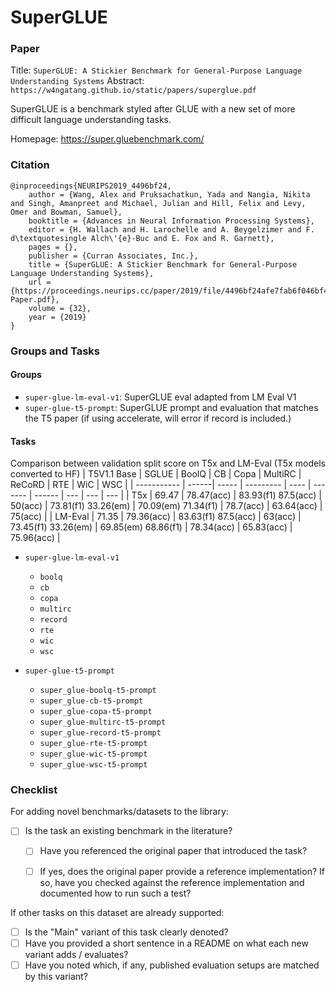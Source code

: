# SuperGLUE

### Paper

Title: `SuperGLUE: A Stickier Benchmark for General-Purpose Language Understanding Systems`
Abstract: `https://w4ngatang.github.io/static/papers/superglue.pdf`

SuperGLUE is a benchmark styled after GLUE with a new set of more difficult language
understanding tasks.

Homepage: https://super.gluebenchmark.com/

### Citation

```
@inproceedings{NEURIPS2019_4496bf24,
    author = {Wang, Alex and Pruksachatkun, Yada and Nangia, Nikita and Singh, Amanpreet and Michael, Julian and Hill, Felix and Levy, Omer and Bowman, Samuel},
    booktitle = {Advances in Neural Information Processing Systems},
    editor = {H. Wallach and H. Larochelle and A. Beygelzimer and F. d\textquotesingle Alch\'{e}-Buc and E. Fox and R. Garnett},
    pages = {},
    publisher = {Curran Associates, Inc.},
    title = {SuperGLUE: A Stickier Benchmark for General-Purpose Language Understanding Systems},
    url = {https://proceedings.neurips.cc/paper/2019/file/4496bf24afe7fab6f046bf4923da8de6-Paper.pdf},
    volume = {32},
    year = {2019}
}
```

### Groups and Tasks

#### Groups

* `super-glue-lm-eval-v1`: SuperGLUE eval adapted from LM Eval V1
* `super-glue-t5-prompt`: SuperGLUE prompt and evaluation that matches the T5 paper (if using accelerate, will error if record is included.)

#### Tasks

Comparison between validation split score on T5x and LM-Eval (T5x models converted to HF)
| T5V1.1 Base | SGLUE | BoolQ | CB        | Copa | MultiRC | ReCoRD | RTE | WiC | WSC |
| ----------- | ------| ----- | --------- | ---- | ------- | ------ | --- | --- | --- |
| T5x | 69.47 | 78.47(acc) | 83.93(f1) 87.5(acc) | 50(acc) | 73.81(f1) 33.26(em) | 70.09(em) 71.34(f1) | 78.7(acc) | 63.64(acc) | 75(acc) |
| LM-Eval | 71.35 | 79.36(acc) | 83.63(f1) 87.5(acc) | 63(acc) | 73.45(f1) 33.26(em) | 69.85(em) 68.86(f1) | 78.34(acc) | 65.83(acc) | 75.96(acc) |



* `super-glue-lm-eval-v1`
    - `boolq`
    - `cb`
    - `copa`
    - `multirc`
    - `record`
    - `rte`
    - `wic`
    - `wsc`

* `super-glue-t5-prompt`
    - `super_glue-boolq-t5-prompt`
    - `super_glue-cb-t5-prompt`
    - `super_glue-copa-t5-prompt`
    - `super_glue-multirc-t5-prompt`
    - `super_glue-record-t5-prompt`
    - `super_glue-rte-t5-prompt`
    - `super_glue-wic-t5-prompt`
    - `super_glue-wsc-t5-prompt`

### Checklist

For adding novel benchmarks/datasets to the library:
* [ ] Is the task an existing benchmark in the literature?
  * [ ] Have you referenced the original paper that introduced the task?
  * [ ] If yes, does the original paper provide a reference implementation? If so, have you checked against the reference implementation and documented how to run such a test?


If other tasks on this dataset are already supported:
* [ ] Is the "Main" variant of this task clearly denoted?
* [ ] Have you provided a short sentence in a README on what each new variant adds / evaluates?
* [ ] Have you noted which, if any, published evaluation setups are matched by this variant?
